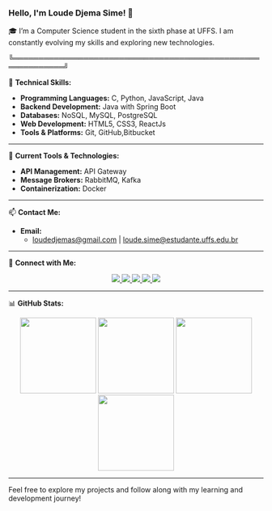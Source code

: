
### Hello, I'm Loude Djema Sime! 🚀

🎓 I’m a Computer Science student in the sixth phase at UFFS. I am constantly evolving my skills and exploring new technologies.

╚════════════════════════════════════════════════════════════╝


🔧 **Technical Skills:**

- **Programming Languages:** C, Python, JavaScript, Java
- **Backend Development:** Java with Spring Boot
- **Databases:** NoSQL, MySQL, PostgreSQL
- **Web Development:** HTML5, CSS3, ReactJs
- **Tools & Platforms:** Git, GitHub,Bitbucket

---

💼 **Current Tools & Technologies:**

- **API Management:** API Gateway
- **Message Brokers:** RabbitMQ, Kafka
- **Containerization:** Docker

---

📫 **Contact Me:**

- **Email:** 
  - loudedjemas@gmail.com | loude.sime@estudante.uffs.edu.br
    
---

🔗 **Connect with Me:**

<p align="center">
  <a href="https://www.instagram.com/djemalee_">
    <img src="https://img.shields.io/badge/Instagram-E4405F?style=for-the-badge&logo=instagram&logoColor=white"/>
  </a>
  <a href="https://twitter.com/Djema50852883">
    <img src="https://img.shields.io/badge/Twitter-1DA1F2?style=for-the-badge&logo=twitter&logoColor=white"/>
  </a>
  <a href="https://www.linkedin.com/in/loude-djema-sime-a41135207/">
    <img src="https://img.shields.io/badge/LinkedIn-0077B5?style=for-the-badge&logo=linkedin&logoColor=white"/>
  </a>
  <a href="https://dev.to/loude">
    <img src="https://img.shields.io/badge/dev-E4405F?style=for-the-badge&logo=dev&logoColor=white"/>
  </a>
  <a href="https://discord.com/users/Loude20">
    <img src="https://img.shields.io/badge/Discord-7289DA?style=for-the-badge&logo=discord&logoColor=white"/>
  </a>
</p>

---

📊 **GitHub Stats:**

<div align="center">
  <img height="150em" src="https://github-profile-summary-cards.vercel.app/api/cards/profile-details?username=loudedje&theme=tokyonight"/>
  <img height="150em" src="https://github-readme-stats.vercel.app/api?username=loudedje&show_icons=true&theme=tokyonight&include_all_commits=true&count_private=false&hide_border=true"/>
  <img height="150em" src="https://github-readme-stats.vercel.app/api/top-langs/?username=loudedje&layout=compact&langs_count=7&theme=tokyonight&hide_border=true"/>
  <img height="150em" src="https://github-readme-streak-stats.herokuapp.com/?user=loudedje&theme=tokyonight&hide_border=true"/>
</div>

---

Feel free to explore my projects and follow along with my learning and development journey!
